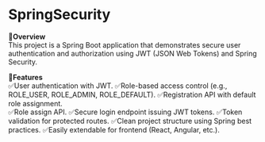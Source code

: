 # SpringSecurity

**📑Overview**  
This project is a Spring Boot application that demonstrates secure user authentication and authorization using JWT (JSON Web Tokens) and Spring Security.

**🚀Features**  
✅User authentication with JWT.
✅Role-based access control (e.g., ROLE_USER, ROLE_ADMIN, ROLE_DEFAULT).
✅Registration API with default role assignment.  
✅Role assign API.
✅Secure login endpoint issuing JWT tokens.
✅Token validation for protected routes.
✅Clean project structure using Spring best practices.
✅Easily extendable for frontend (React, Angular, etc.).
